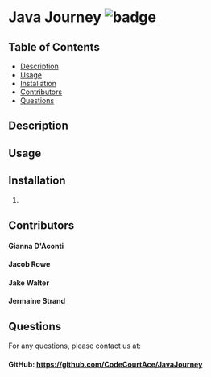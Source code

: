 # Java Journey ![badge](https://img.shields.io/badge/license-MIT-blue)

## Table of Contents
- [Description](#description)
- [Usage](#usage)
- [Installation](#installation)
- [Contributors](#contributors)
- [Questions](#questions)

## Description


## Usage


## Installation
1. 


## Contributors
#### Gianna D'Aconti
#### Jacob Rowe
#### Jake Walter
#### Jermaine Strand

## Questions
For any questions, please contact us at: 

#### 


#### GitHub: https://github.com/CodeCourtAce/JavaJourney